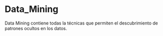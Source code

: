 # Data_Mining
Data Mining contiene todas la técnicas que permiten el descubrimiento de patrones ocultos en los datos.

